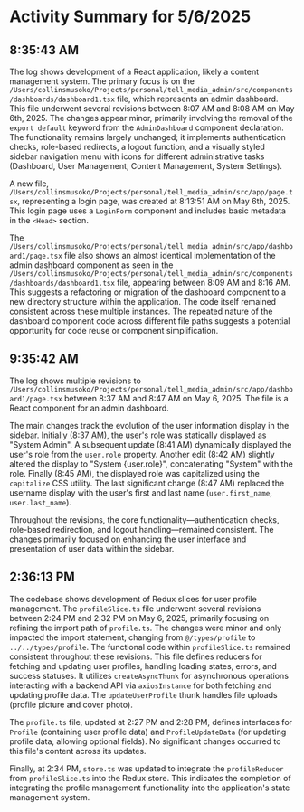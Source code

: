 # Activity Summary for 5/6/2025

## 8:35:43 AM
The log shows development of a React application, likely a content management system.  The primary focus is on the `/Users/collinsmusoko/Projects/personal/tell_media_admin/src/components/dashboards/dashboard1.tsx` file, which represents an admin dashboard.  This file underwent several revisions between 8:07 AM and 8:08 AM on May 6th, 2025.  The changes appear minor, primarily involving the removal of the `export default` keyword from the `AdminDashboard` component declaration. The functionality remains largely unchanged; it implements authentication checks, role-based redirects, a logout function, and a visually styled sidebar navigation menu with icons for different administrative tasks (Dashboard, User Management, Content Management, System Settings).

A new file, `/Users/collinsmusoko/Projects/personal/tell_media_admin/src/app/page.tsx`, representing a login page, was created at 8:13:51 AM on May 6th, 2025. This login page uses a `LoginForm` component and includes basic metadata in the `<Head>` section.

The `/Users/collinsmusoko/Projects/personal/tell_media_admin/src/app/dashboard1/page.tsx` file also shows an almost identical implementation of the admin dashboard component as seen in the `/Users/collinsmusoko/Projects/personal/tell_media_admin/src/components/dashboards/dashboard1.tsx` file, appearing between 8:09 AM and 8:16 AM.  This suggests a refactoring or migration of the dashboard component to a new directory structure within the application.  The code itself remained consistent across these multiple instances.  The repeated nature of the dashboard component code across different file paths suggests a potential opportunity for code reuse or component simplification.


## 9:35:42 AM
The log shows multiple revisions to `/Users/collinsmusoko/Projects/personal/tell_media_admin/src/app/dashboard1/page.tsx` between 8:37 AM and 8:47 AM on May 6, 2025.  The file is a React component for an admin dashboard.

The main changes track the evolution of the user information display in the sidebar. Initially (8:37 AM), the user's role was statically displayed as "System Admin".  A subsequent update (8:41 AM) dynamically displayed the user's role from the `user.role` property.  Another edit (8:42 AM) slightly altered the display to "System {user.role}", concatenating "System" with the role.  Finally (8:45 AM), the displayed role was capitalized using the `capitalize` CSS utility.  The last significant change (8:47 AM) replaced the username display with the user's first and last name (`user.first_name`, `user.last_name`).

Throughout the revisions, the core functionality—authentication checks, role-based redirection, and logout handling—remained consistent.  The changes primarily focused on enhancing the user interface and presentation of user data within the sidebar.


## 2:36:13 PM
The codebase shows development of Redux slices for user profile management.  The `profileSlice.ts` file underwent several revisions between 2:24 PM and 2:32 PM on May 6, 2025, primarily focusing on refining the import path of  `profile.ts`. The changes were minor and only impacted the import statement, changing from  `@/types/profile` to `../../types/profile`. The functional code within `profileSlice.ts` remained consistent throughout these revisions. This file defines reducers for fetching and updating user profiles, handling loading states, errors, and success statuses. It utilizes `createAsyncThunk` for asynchronous operations interacting with a backend API via `axiosInstance` for both fetching and updating profile data.  The `updateUserProfile` thunk handles file uploads (profile picture and cover photo).

The `profile.ts` file, updated at 2:27 PM and 2:28 PM, defines interfaces for `Profile` (containing user profile data) and `ProfileUpdateData` (for updating profile data, allowing optional fields).  No significant changes occurred to this file's content across its updates.

Finally, at 2:34 PM, `store.ts` was updated to integrate the `profileReducer` from `profileSlice.ts` into the Redux store.  This indicates the completion of integrating the profile management functionality into the application's state management system.
